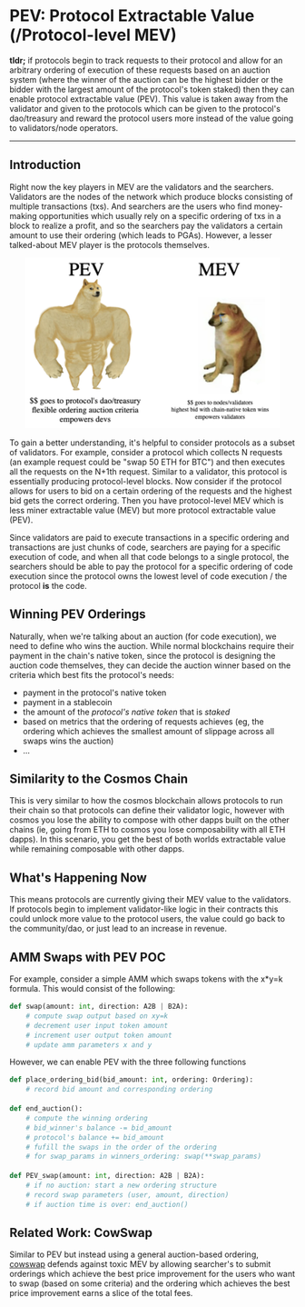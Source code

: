 # PEV: Protocol Extractable Value (/Protocol-level MEV)

**tldr;** if protocols begin to track requests to their protocol and allow for an arbitrary ordering of execution of these requests based on an auction system (where the winner of the auction can be the highest bidder  or the bidder with the largest amount of the protocol's token staked) then they can enable protocol extractable value (PEV). This value is taken away from the validator and given to the protocols which can be given to the protocol's dao/treasury and reward the protocol users more instead of the value going to validators/node operators. 

--- 

## Introduction

Right now the key players in MEV are the validators and the searchers. 
Validators are the nodes of the network which produce blocks consisting of multiple 
transactions (txs). And searchers are the users who find money-making opportunities which 
usually rely on a specific ordering of txs in a block to realize a profit, and 
so the searchers pay the validators a certain amount to use their ordering (which leads
to PGAs). However, a lesser talked-about MEV player is the protocols themselves. 

<div align="center">
<img src="2022-07-30-19-06-56.png" width="450" height="300">
</div>

To gain a better understanding, it's helpful to consider protocols as a subset of validators. For 
example, consider a protocol which collects N requests (an example request could be "swap 50 ETH for BTC") and then executes all the 
requests on the N+1th request. Similar to a validator, this protocol is essentially producing
protocol-level blocks. Now consider if the protocol allows for users to bid on 
a certain ordering of the requests and the highest bid gets the correct ordering. Then 
you have protocol-level MEV which is less miner extractable value (MEV) but more protocol extractable value (PEV).

Since validators are paid to execute transactions in a specific ordering and transactions 
are just chunks of code, searchers are paying for a specific execution of code, and 
when all that code belongs to a single protocol, the searchers should be able to pay the protocol for a specific ordering of 
code execution since the protocol owns the lowest level of code execution / the protocol **is** the code. 

## Winning PEV Orderings

Naturally, when we're talking about an auction (for code execution), we need to define
who wins the auction. While normal blockchains require their payment in the chain's native token, since the protocol is designing the auction code themselves, they can decide the auction winner based on the criteria which best fits the protocol's needs: 
- payment in the protocol's native token
- payment in a stablecoin
- the amount of the *protocol's native token* that is *staked*
- based on metrics that the ordering of requests achieves (eg, the ordering which achieves the smallest amount of slippage across all swaps wins the auction)
- ... 

## Similarity to the Cosmos Chain

This is very similar to how the cosmos blockchain allows protocols to run their chain so that protocols can define their validator logic, however with cosmos you lose
the ability to compose with other dapps built on the other chains (ie, going from ETH to cosmos you lose composability with all ETH dapps). In this scenario, you get the 
best of both worlds extractable value while remaining composable with other dapps. 

## What's Happening Now 

This means protocols are currently giving their MEV value to the validators. If protocols 
begin to implement validator-like logic in their contracts this could unlock more value 
to the protocol users, the value could go back to the community/dao, or just lead
to an increase in revenue. 

## AMM Swaps with PEV POC 

For example, consider a simple AMM which swaps tokens with the x*y=k formula. This
would consist of the following:
```python 
def swap(amount: int, direction: A2B | B2A): 
    # compute swap output based on xy=k 
    # decrement user input token amount
    # increment user output token amount 
    # update amm parameters x and y
```

However, we can enable PEV with the three following functions 
```python
def place_ordering_bid(bid_amount: int, ordering: Ordering):
    # record bid amount and corresponding ordering

def end_auction():
    # compute the winning ordering 
    # bid_winner's balance -= bid_amount
    # protocol's balance += bid_amount
    # fufill the swaps in the order of the ordering 
    # for swap_params in winners_ordering: swap(**swap_params)

def PEV_swap(amount: int, direction: A2B | B2A): 
    # if no auction: start a new ordering structure
    # record swap parameters (user, amount, direction)
    # if auction time is over: end_auction()
```

## Related Work: CowSwap

Similar to PEV but instead using a general auction-based ordering, [cowswap](https://cow.fi/) defends against toxic MEV
by allowing searcher's to submit orderings which achieve the best price improvement for the users who want to swap
(based on some criteria) and the ordering which achieves the best price improvement earns a slice of the total fees. 